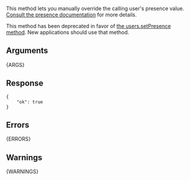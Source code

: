 This method lets you manually override the calling user's presence value.
[Consult the presence documentation](/docs/presence) for more details.

This method has been deprecated in favor of [the users.setPresence method](/methods/users.setPresence). New applications should use that method.
## Arguments

{ARGS}


## Response

	{
	    "ok": true
	}


## Errors

{ERRORS}

## Warnings

{WARNINGS}
